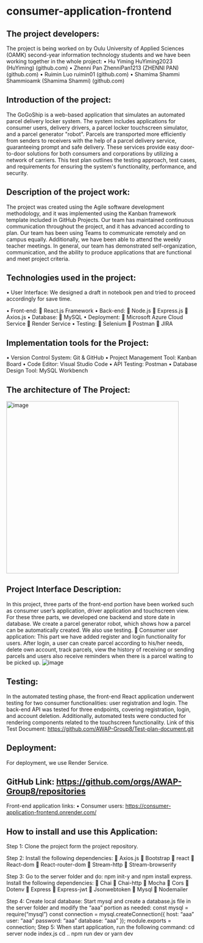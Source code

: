 # consumer-application-frontend

## The project developers: 
The project is being worked on by Oulu University of Applied Sciences (OAMK) second-year information technology students and we have been working together in the whole project:
•	Hu Yiming HuYiming2023 (HuYiming) (github.com)
•	Zhenni Pan ZhenniPan1213 (ZHENNI PAN) (github.com)
•	Ruimin Luo ruimin01 (github.com)
•	Shamima Shammi Shammioamk (Shamima Shammi) (github.com)

## Introduction of the project: 
The GoGoShip is a web-based application that simulates an automated parcel delivery locker system. 
The system includes applications for consumer users, delivery drivers, a parcel locker touchscreen simulator, and a parcel generator "robot".
Parcels are transported more efficiently from senders to receivers with the help of a parcel delivery service, guaranteeing prompt and safe delivery. 
These services provide easy door-to-door solutions for both consumers and corporations by utilizing a network of carriers.
This test plan outlines the testing approach, test cases, and requirements for ensuring the system's functionality, performance, and security.  

## Description of the project work:
The project was created using the Agile software development methodology, and it was implemented using the Kanban framework template included in GitHub Projects. 
Our team has maintained continuous communication throughout the project, and it has advanced according to plan. Our team has been using Teams to communicate remotely and on campus equally. 
Additionally, we have been able to attend the weekly teacher meetings. In general, our team has demonstrated self-organization, communication, and the ability to produce applications that are functional and meet project criteria.

## Technologies used in the project:
•	User Interface: We designed a draft in notebook pen and tried to proceed accordingly for save time.
 
•	Front-end:
   React.js Framework
•	Back-end:
   Node.js
   Express.js
   Axios.js
•	Database:
  	MySQL
•	Deployment:
  	Microsoft Azure Cloud Service
  	Render Service
•	Testing:
  	Selenium
  	Postman
  	JIRA

## Implementation tools for the Project:
•	Version Control System: Git & GitHub
•	Project Management Tool: Kanban Board
•	Code Editor: Visual Studio Code
•	API Testing: Postman
•	Database Design Tool: MySQL Workbench

## The architecture of The Project:
<img width="452" alt="image" src="https://github.com/AWAP-Group8/consumer-application-frontend/assets/143256533/3af80d1f-4ab2-4c0c-927a-69cbcc33fea9">

## Project Interface Description:
In this project, three parts of the front-end portion have been worked such as consumer user’s application, driver application and touchscreen view. For these three parts, we developed one backend and store date in database. We create a parcel generator robot, which shows how a parcel can be automatically created. We also use testing. 
  	Consumer user application:
   This part we have added register and login functionality for users. After login, a user can create parcel according to his/her needs, delete own account, track parcels, view the history of receiving or sending parcels and users also receive reminders when there is a parcel waiting to be picked up. 
![image](https://github.com/AWAP-Group8/consumer-application-frontend/assets/143256533/5fc54f26-6523-44f4-be00-e5fb274360a0)

## Testing: 
In the automated testing phase, the front-end React application underwent testing for two consumer functionalities: user registration and login. The back-end API was tested for three endpoints, covering registration, login, and account deletion. Additionally, automated tests were conducted for rendering components related to the touchscreen functionality.
Link of this Test Document:  https://github.com/AWAP-Group8/Test-plan-document.git

## Deployment:
For deployment, we use Render Service.

## GitHub Link: https://github.com/orgs/AWAP-Group8/repositories
Front-end application links:
  •	Consumer users: https://consumer-application-frontend.onrender.com/

## How to install and use this Application:
Step 1:
  Clone the project form the project repository.
  
Step 2:
  Install the following dependencies:
    	Axios.js
    	Bootstrap
    	react
    	React-dom
    	React-router-dom
    	Stream-http
    	Stream-browserify
    
Step 3:
  Go to the server folder and do: npm init-y and npm install express.
  Install the following dependencies:
    	Chai
    	Chai-http
    	Mocha
    	Cors
    	Dotenv
    	Express
    	Express-jwt
    	Jsonwebtoken
    	Mysql 
    	Nodemailer

Step 4:
  Create local database: Start mysql and create a database.js file in the server folder and modify the “aaa” portion as needed:
    const mysql = require(“mysql”)
    const connection = mysql.createConnection({
    host: “aaa”
    user: “aaa”
    password: “aaa”
    database: “aaa”
    });
    module.exports = connection;
Step 5:
  When start application, run the following command:
    cd server
    node index.js
    cd ..
    npm run dev or yarn dev











